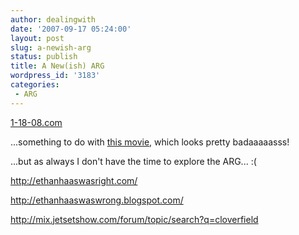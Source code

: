 ```yaml
---
author: dealingwith
date: '2007-09-17 05:24:00'
layout: post
slug: a-newish-arg
status: publish
title: A New(ish) ARG
wordpress_id: '3183'
categories:
 - ARG
---
```


[1-18-08.com][1]


...something to do with [this movie][2], which looks pretty badaaaaasss!


...but as always I don't have the time to explore the ARG... :(


http://ethanhaaswasright.com/

http://ethanhaaswaswrong.blogspot.com/

http://mix.jetsetshow.com/forum/topic/search?q=cloverfield

   [1]: http://www.1-18-08.com/

   [2]: http://www.apple.com/trailers/paramount/11808/

   

